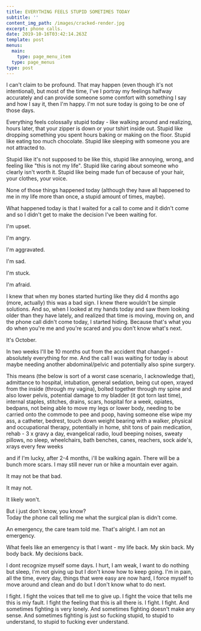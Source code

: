 ```yaml
---
title: EVERYTHING FEELS STUPID SOMETIMES TODAY
subtitle: ''
content_img_path: /images/cracked-render.jpg
excerpt: phone calls.
date: 2019-10-16T03:42:14.263Z
template: post
menus:
  main:
    type: page_menu_item
  type: page_menus
type: post
---
```

I can't claim to be profound. That may happen (even though it's not intentional), but most of the time, I've I portray my feelings halfway accurately and can provide someone some comfort with something I say and how I say it, then I'm happy. I'm not sure today is going to be one of those days.

Everything feels colossally stupid today - like walking around and realizing, hours later, that your zipper is down or your tshirt inside out. Stupid like dropping something you spent hours baking or making on the floor. Stupid like eating too much chocolate. Stupid like sleeping with someone you are not attracted to.

Stupid like it's not supposed to be like this, stupid like annoying, wrong, and feeling like "this is not my life". Stupid like caring about someone who clearly isn't worth it. Stupid like being made fun of because of your hair, your clothes, your voice.

None of those things happened today (although they have all happened to me in my life more than once, a stupid amount of times, maybe).

What happened today is that I waited for a call to come and it didn't come and so I didn't get to make the decision I've been waiting for.

I'm upset.

I'm angry. 

I'm aggravated.

I'm sad.

I'm stuck.

I'm afraid.

I knew that when my bones started hurting like they did 4 months ago (more, actually) this was a bad sign. I knew there wouldn't be simple solutions. And so, when I looked at my hands today and saw them looking older than they have lately, and realized that time is moving, moving on, and the phone call didn't come today, I started hiding. Because that's what you do when you're me and you're scared and you don't know what's next.

It's October. 

In two weeks I'll be 10 months out from the accident that changed - absolutely everything for me. And the call I was waiting for today is about maybe needing another abdominal/pelvic and potentially also spine surgery. 

This means (the below is sort of a worst case scenario, I acknowledge that), admittance to hospital, intubation, general sedation, being cut open, xrayed from the inside (through my vagina), bolted together through my spine and also lower pelvis, potential damage to my bladder (it got torn last time), internal staples, stitches, drains, scars, hospital for a week, opiates, bedpans, not being able to move my legs or lower body, needing to be carried onto the commode to pee and poop, having someone else wipe my ass, a catheter, bedrest, touch down weight bearing with a walker, physical and occupational therapy, potentially in home, shit tons of pain medication, rehab - 3 x gravy a day, evangelical radio, loud beeping noises, sweaty pillows, no sleep, wheelchairs, bath benches, canes, reachers, sock aide's, xrays every few weeks

and if I'm lucky, after 2-4 months, i'll be walking again. There will be a bunch more scars. I may still never run or hike a mountain ever again. 

It may not be that bad.

It may not.

It likely won't.

But i just don't know, you know?\
Today the phone call telling me what the surgical plan is didn't come.

An emergency, the care team told me. That's alright. I am not an emergency.

What feels like an emergency is that I want - my life back. My skin back. My body back. My decisions back.

I dont recognize myself some days. I hurt, I am weak, I want to do nothing but sleep, I'm not giving up but I don't know how to keep going. I'm in pain, all the time, every day, things that were easy are now hard, I force myself to move around and clean and do but I don't know what to do next.

I fight. I fight the voices that tell me to give up. I fight the voice that tells me this is miy fault. I fight the feeling that this is all there is. I fight. I fight. And sometimes fighting is very lonely. And sometimes fighting doesn't make any sense. And sometimes fighting is just so fucking stupid, to stupid to understand, to stupid to fucking ever understand.
